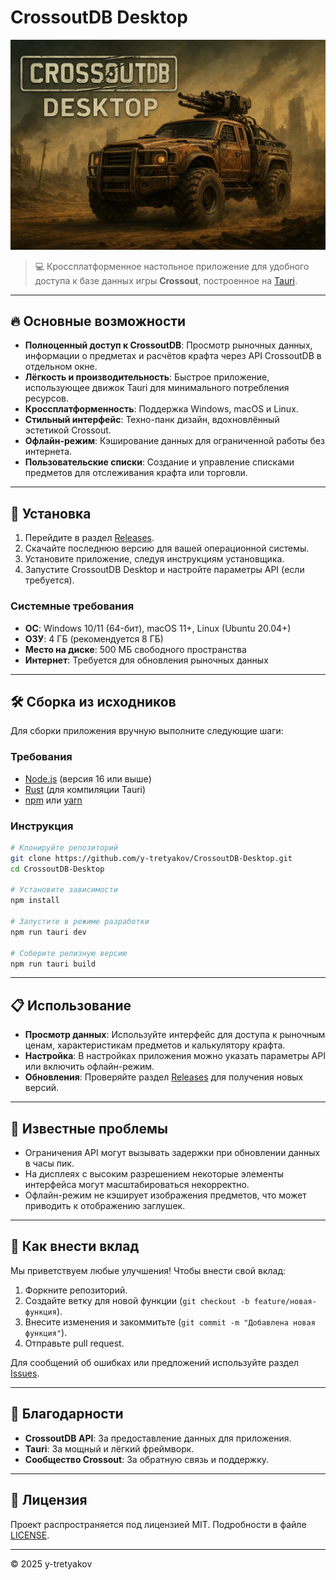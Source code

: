 # CrossoutDB Desktop

![CrossoutDB Desktop](./assets/CrossoutDBDesktop.png)

> 💻 Кроссплатформенное настольное приложение для удобного доступа к базе данных игры **Crossout**, построенное на [Tauri](https://tauri.app/).

---

## 🔥 Основные возможности

- **Полноценный доступ к CrossoutDB**: Просмотр рыночных данных, информации о предметах и расчётов крафта через API CrossoutDB в отдельном окне.
- **Лёгкость и производительность**: Быстрое приложение, использующее движок Tauri для минимального потребления ресурсов.
- **Кроссплатформенность**: Поддержка Windows, macOS и Linux.
- **Стильный интерфейс**: Техно-панк дизайн, вдохновлённый эстетикой Crossout.
- **Офлайн-режим**: Кэширование данных для ограниченной работы без интернета.
- **Пользовательские списки**: Создание и управление списками предметов для отслеживания крафта или торговли.

---

## 🚀 Установка

1. Перейдите в раздел [Releases](https://github.com/y-tretyakov/CrossoutDB-Desktop/releases).
2. Скачайте последнюю версию для вашей операционной системы.
3. Установите приложение, следуя инструкциям установщика.
4. Запустите CrossoutDB Desktop и настройте параметры API (если требуется).

### Системные требования
- **ОС**: Windows 10/11 (64-бит), macOS 11+, Linux (Ubuntu 20.04+)
- **ОЗУ**: 4 ГБ (рекомендуется 8 ГБ)
- **Место на диске**: 500 МБ свободного пространства
- **Интернет**: Требуется для обновления рыночных данных

---

## 🛠️ Сборка из исходников

Для сборки приложения вручную выполните следующие шаги:

### Требования
- [Node.js](https://nodejs.org/) (версия 16 или выше)
- [Rust](https://www.rust-lang.org/) (для компиляции Tauri)
- [npm](https://www.npmjs.com/) или [yarn](https://yarnpkg.com/)

### Инструкция
```bash
# Клонируйте репозиторий
git clone https://github.com/y-tretyakov/CrossoutDB-Desktop.git
cd CrossoutDB-Desktop

# Установите зависимости
npm install

# Запустите в режиме разработки
npm run tauri dev

# Соберите релизную версию
npm run tauri build
```

---

## 📋 Использование

- **Просмотр данных**: Используйте интерфейс для доступа к рыночным ценам, характеристикам предметов и калькулятору крафта.
- **Настройка**: В настройках приложения можно указать параметры API или включить офлайн-режим.
- **Обновления**: Проверяйте раздел [Releases](https://github.com/y-tretyakov/CrossoutDB-Desktop/releases) для получения новых версий.

---

## 🐛 Известные проблемы

- Ограничения API могут вызывать задержки при обновлении данных в часы пик.
- На дисплеях с высоким разрешением некоторые элементы интерфейса могут масштабироваться некорректно.
- Офлайн-режим не кэширует изображения предметов, что может приводить к отображению заглушек.

---

## 🌟 Как внести вклад

Мы приветствуем любые улучшения! Чтобы внести свой вклад:

1. Форкните репозиторий.
2. Создайте ветку для новой функции (`git checkout -b feature/новая-функция`).
3. Внесите изменения и закоммитьте (`git commit -m "Добавлена новая функция"`).
4. Отправьте pull request.

Для сообщений об ошибках или предложений используйте раздел [Issues](https://github.com/y-tretyakov/CrossoutDB-Desktop/issues).

---

## 🙏 Благодарности

- **CrossoutDB API**: За предоставление данных для приложения.
- **Tauri**: За мощный и лёгкий фреймворк.
- **Сообщество Crossout**: За обратную связь и поддержку.

---

## 📜 Лицензия

Проект распространяется под лицензией MIT. Подробности в файле [LICENSE](LICENSE).

---

© 2025 y-tretyakov